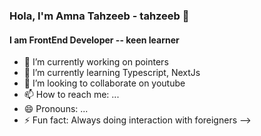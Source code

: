 ### Hola, I'm Amna Tahzeeb - tahzeeb 👋

#### I am FrontEnd Developer -- keen learner

- 🔭 I’m currently working on pointers
- 🌱 I’m currently learning Typescript, NextJs
- 👯 I’m looking to collaborate on youtube
- 📫 How to reach me: ...
- 😄 Pronouns: ...
- ⚡ Fun fact: Always doing interaction with foreigners
-->
